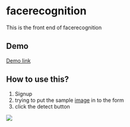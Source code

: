 # facerecognition
This is the front end of facerecognition

## Demo
[Demo link](https://facerecognizechinche.herokuapp.com/)
## How to use this?
1. Signup
2. trying to put the sample [image](https://samples.clarifai.com/face-det.jpg) in to the form
3. click the detect button

![](https://i.imgur.com/NPFndug.png)
